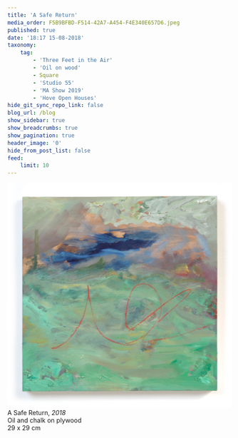 ```yaml
---
title: 'A Safe Return'
media_order: F5B9BFBD-F514-42A7-A454-F4E340E657D6.jpeg
published: true
date: '18:17 15-08-2018'
taxonomy:
    tag:
        - 'Three Feet in the Air'
        - 'Oil on wood'
        - Square
        - 'Studio 55'
        - 'MA Show 2019'
        - 'Hove Open Houses'
hide_git_sync_repo_link: false
blog_url: /blog
show_sidebar: true
show_breadcrumbs: true
show_pagination: true
header_image: '0'
hide_from_post_list: false
feed:
    limit: 10
---
```


[![A Safe Return](F5B9BFBD-F514-42A7-A454-F4E340E657D6.jpeg)](/blog/a-safe-return)
A Safe Return, _2018_  
Oil and chalk on plywood  
29 x 29 cm